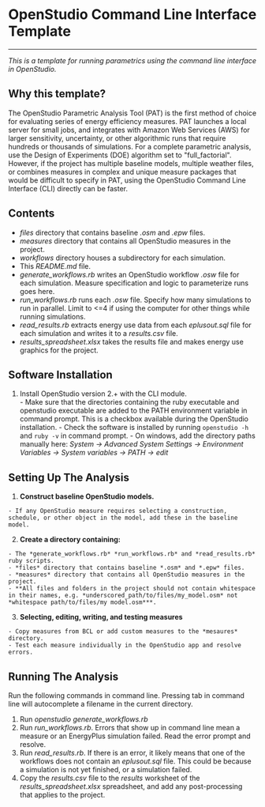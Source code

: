 # OpenStudio Command Line Interface Template
----
*This is a template for running parametrics using the command line interface in OpenStudio.*

## Why this template?
The OpenStudio Parametric Analysis Tool (PAT) is the first method of choice for evaluating series of energy efficiency measures.  PAT launches a local server for small jobs, and integrates with Amazon Web Services (AWS) for larger sensitivity, uncertainty, or other algorithmic runs that require hundreds or thousands of simulations.  For a complete parametric analysis, use the Design of Experiments (DOE) algorithm set to "full_factorial".  
However, if the project has multiple baseline models, multiple weather files, or combines measures in complex and unique measure packages that would be difficult to specify in PAT, using the OpenStudio Command Line Interface (CLI) directly can be faster.

## Contents
  - *files* directory that contains baseline *.osm* and *.epw* files.
  - *measures* directory that contains all OpenStudio measures in the project.
  - *workflows* directory houses a subdirectory for each simulation.
  - This *README.md* file.
  - *generate_workflows.rb* writes an OpenStudio workflow *.osw* file for each simulation.  Measure specification and logic to parameterize runs goes here.
  - *run_workflows.rb* runs each *.osw* file.  Specify how many simulations to run in parallel.  Limit to <=4 if using the computer for other things while running simulations.
  - *read_results.rb* extracts energy use data from each *eplusout.sql* file for each simulation and writes it to a *results.csv* file.
  - *results_spreadsheet.xlsx* takes the results file and makes energy use graphics for the project.

## Software Installation
  1. Install OpenStudio version 2.+ with the CLI module.  
    - Make sure that the directories containing the ruby executable and openstudio executable are added to the PATH environment variable in command prompt.  This is a checkbox available during the OpenStudio installation.
    - Check the software is installed by running ```openstudio -h``` and ```ruby -v``` in command prompt.
    - On windows, add the directory paths manually here: *System -> Advanced System Settings -> Environment Variables -> System variables -> PATH -> edit*

## Setting Up The Analysis
  1. **Construct baseline OpenStudio models.**
    
    - If any OpenStudio measure requires selecting a construction, schedule, or other object in the model, add these in the baseline model.
  2. **Create a directory containing:**
    
    - The *generate_workflows.rb* *run_workflows.rb* and *read_results.rb* ruby scripts.
    - *files* directory that contains baseline *.osm* and *.epw* files.
    - *measures* directory that contains all OpenStudio measures in the project.
    - **All files and folders in the project should not contain whitespace in their names, e.g. *underscored_path/to/files/my_model.osm* not *whitespace path/to/files/my model.osm***.
  3. **Selecting, editing, writing, and testing measures**
    
    - Copy measures from BCL or add custom measures to the *mesaures* directory.
    - Test each measure individually in the OpenStudio app and resolve errors.

## Running The Analysis
Run the following commands in command line.  Pressing tab in command line will autocomplete a filename in the current directory.
  1. Run *openstudio generate_workflows.rb*
  2. Run *run_workflows.rb*.  Errors that show up in command line mean a measure or an EnergyPlus simulation failed.  Read the error prompt and resolve.
  3. Run *read_results.rb*.  If there is an error, it likely means that one of the workflows does not contain an *eplusout.sql* file.  This could be because a simulation is not yet finished, or a simulation failed.
  4. Copy the *results.csv* file to the *results* worksheet of the *results_spreadsheet.xlsx* spreadsheet, and add any post-processing that applies to the project.
